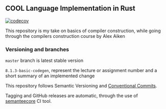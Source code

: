 ## COOL Language Implementation in Rust

[![codecov](https://codecov.io/gh/mersinvald/wirth-compiler-construction/branch/master/graph/badge.svg)](https://codecov.io/gh/mersinvald/wirth-compiler-construction)

This repository is my take on basics of compiler construction, while going through the compilers construction course by Alex Aiken

### Versioning and branches

`master` branch is latest stable version

`8.1.3-basic-codegen`, represent the lecture or assignment number and a short summary of an implemented change

This repository follows Semantic Versioning and [Conventional Commits](CONVENTIONAL_COMMITS.md).

Tagging and GitHub releases are automatic, through the use of [semanteecore](https://github.com/semantecore/semantecore) CI tool.